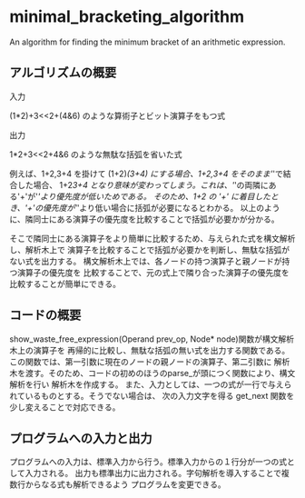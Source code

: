 # minimal_bracketing_algorithm
An algorithm for finding the minimum bracket of an arithmetic expression.

## アルゴリズムの概要
 
入力　

(1*2)+3<<2+(4&6) のような算術子とビット演算子をもつ式
 
出力

1*2+3<<2+4&6 のような無駄な括弧を省いた式

 例えば、1+2,3+4 を掛けて (1+2)*(3+4) にする場合、1+2,3+4 をそのまま'*'で結合した場合、
 1+2*3+4 となり意味が変わってしまう。これは、'*'の両隣にある'+'が'*'より優先度が低いためである。
 そのため、1+2 の '+' に着目したとき、'+'の優先度が'*'より低い場合に括弧が必要になるとわかる。
 以上のように、隣同士にある演算子の優先度を比較することで括弧が必要かが分かる。
 
 そこで隣同士にある演算子をより簡単に比較するため、与えられた式を構文解析し、解析木上で
 演算子を比較することで括弧が必要かを判断し、無駄な括弧がない式を出力する。
 構文解析木上では、各ノードの持つ演算子と親ノードが持つ演算子の優先度を
 比較することで、元の式上で隣り合った演算子の優先度を比較することが簡単にできる。


## コードの概要
 show_waste_free_expression(Operand prev_op, Node* node)関数が構文解析木上の演算子を
 再帰的に比較し、無駄な括弧の無い式を出力する関数である。
 この関数では、第一引数に現在のノードの親ノードの演算子、第二引数に
 解析木を渡す。そのため、コードの初めのほうのparse_が頭につく関数により、構文解析を行い
 解析木を作成する。
 また、入力としては、一つの式が一行で与えられているものとする。そうでない場合は、
 次の入力文字を得る get_next 関数を少し変えることで対応できる。
 
## プログラムへの入力と出力
 プログラムへの入力は、標準入力から行う。標準入力からの１行分が一つの式として入力される。
 出力も標準出力に出力される。字句解析を導入することで複数行からなる式も解析できるよう
 プログラムを変更できる。

